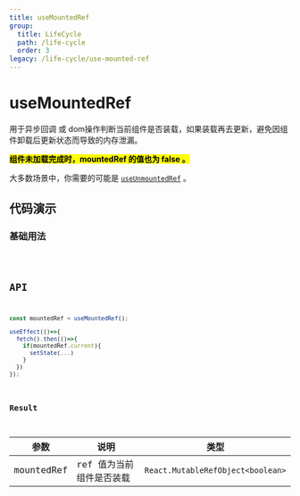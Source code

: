 ```yaml
---
title: useMountedRef
group:
  title: LifeCycle
  path: /life-cycle
  order: 3
legacy: /life-cycle/use-mounted-ref
---
```


# useMountedRef

用于异步回调 或 dom操作判断当前组件是否装载，如果装载再去更新，避免因组件卸载后更新状态而导致的内存泄漏。

**<mark>组件未加载完成时，mountedRef 的值也为 false 。</mark>** 

大多数场景中，你需要的可能是 [`useUnmountedRef`](/life-cycle/use-unmounted-ref) 。

## 代码演示

### 基础用法

<code src="./demos/basic.tsx" />

## API

```typescript
const mountedRef = useMountedRef();

useEffect(()=>{
  fetch().then(()=>{
    if(mountedRef.current){
      setState(...)
    }
  })
});
```

### Result

| 参数 | 说明           | 类型                                  |
| ---- | -------------- | ------------------------------------- |
| mountedRef | ref 值为当前组件是否装载 | `React.MutableRefObject<boolean>` |
